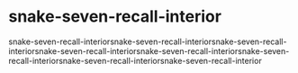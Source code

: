 # snake-seven-recall-interior
snake-seven-recall-interiorsnake-seven-recall-interiorsnake-seven-recall-interiorsnake-seven-recall-interiorsnake-seven-recall-interiorsnake-seven-recall-interiorsnake-seven-recall-interiorsnake-seven-recall-interior
